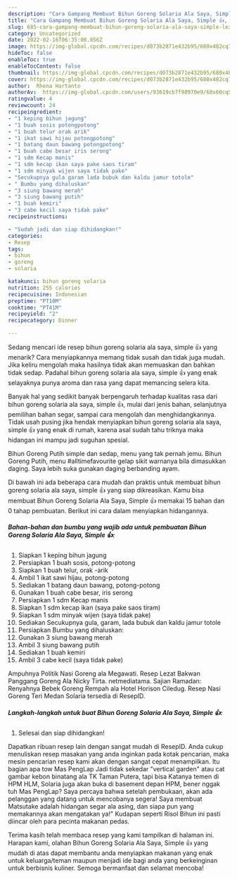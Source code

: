 ```yaml
---
description: "Cara Gampang Membuat Bihun Goreng Solaria Ala Saya, Simple 👍, Lezat Sekali"
title: "Cara Gampang Membuat Bihun Goreng Solaria Ala Saya, Simple 👍, Lezat Sekali"
slug: 685-cara-gampang-membuat-bihun-goreng-solaria-ala-saya-simple-lezat-sekali
category: Uncategorized
date: 2022-02-16T06:35:00.856Z
image: https://img-global.cpcdn.com/recipes/d073b2871e432b95/680x482cq70/bihun-goreng-solaria-ala-saya-simple-foto-resep-utama.jpg
hideToc: false
enableToc: true
enableTocContent: false
thumbnail: https://img-global.cpcdn.com/recipes/d073b2871e432b95/680x482cq70/bihun-goreng-solaria-ala-saya-simple-foto-resep-utama.jpg
cover: https://img-global.cpcdn.com/recipes/d073b2871e432b95/680x482cq70/bihun-goreng-solaria-ala-saya-simple-foto-resep-utama.jpg
author:  Rhena Hartanto
authorAv:  https://img-global.cpcdn.com/users/93619cb7f98970e9/60x60cq50/avatar.jpg
ratingvalue: 4
reviewcount: 24
recipeingredient:
- "1 keping bihun jagung"
- "1 buah sosis potongpotong"
- "1 buah telur orak arik"
- "1 ikat sawi hijau potongpotong"
- "1 batang daun bawang potongpotong"
- "1 buah cabe besar iris serong"
- "1 sdm Kecap manis"
- "1 sdm kecap ikan saya pake saos tiram"
- "1 sdm minyak wijen saya tidak pake"
- "Secukupnya gula garam lada bubuk dan kaldu jamur totole"
- " Bumbu yang dihaluskan"
- "3 siung bawang merah"
- "3 siung bawang putih"
- "1 buah kemiri"
- "3 cabe kecil saya tidak pake"
recipeinstructions:

- "Sudah jadi dan siap dihidangkan!"
categories:
- Resep
tags:
- bihun
- goreng
- solaria

katakunci: bihun goreng solaria 
nutrition: 255 calories
recipecuisine: Indonesian
preptime: "PT10M"
cooktime: "PT41M"
recipeyield: "2"
recipecategory: Dinner

---
```



Sedang mencari ide resep bihun goreng solaria ala saya, simple 👍 yang menarik? Cara menyiapkannya memang tidak susah dan tidak juga mudah. Jika keliru mengolah maka hasilnya tidak akan memuaskan dan bahkan tidak sedap. Padahal bihun goreng solaria ala saya, simple 👍 yang enak selayaknya punya aroma dan rasa yang dapat memancing selera kita.


Banyak hal yang sedikit banyak berpengaruh terhadap kualitas rasa dari bihun goreng solaria ala saya, simple 👍, mulai dari jenis bahan, selanjutnya pemilihan bahan segar, sampai cara mengolah dan menghidangkannya. Tidak usah pusing jika hendak menyiapkan bihun goreng solaria ala saya, simple 👍 yang enak di rumah, karena asal sudah tahu triknya maka hidangan ini mampu jadi suguhan spesial.

Bihun Goreng Putih simple dan sedap, menu yang tak pernah jemu. Bihun Goreng Putih, menu #alltimefavourite gelap sikit warnanya bila dimasukkan daging. Saya lebih suka gunakan daging berbanding ayam.


Di bawah ini ada beberapa cara mudah dan praktis untuk membuat bihun goreng solaria ala saya, simple 👍 yang siap dikreasikan. Kamu bisa membuat Bihun Goreng Solaria Ala Saya, Simple 👍 memakai 15 bahan dan 0 tahap pembuatan. Berikut ini cara dalam menyiapkan hidangannya.

<!--inarticleads1-->

##### Bahan-bahan dan bumbu yang wajib ada untuk pembuatan Bihun Goreng Solaria Ala Saya, Simple 👍:

1. Siapkan 1 keping bihun jagung
1. Persiapkan 1 buah sosis, potong-potong
1. Siapkan 1 buah telur, orak -arik
1. Ambil 1 ikat sawi hijau, potong-potong
1. Sediakan 1 batang daun bawang, potong-potong
1. Gunakan 1 buah cabe besar, iris serong
1. Persiapkan 1 sdm Kecap manis
1. Siapkan 1 sdm kecap ikan (saya pake saos tiram)
1. Siapkan 1 sdm minyak wijen (saya tidak pake)
1. Sediakan Secukupnya gula, garam, lada bubuk dan kaldu jamur totole
1. Persiapkan  Bumbu yang dihaluskan:
1. Gunakan 3 siung bawang merah
1. Ambil 3 siung bawang putih
1. Sediakan 1 buah kemiri
1. Ambil 3 cabe kecil (saya tidak pake)


Ampuhnya Politik Nasi Goreng ala Megawati. Resep Lezat Bakwan Panggang Goreng Ala Nicky Tirta. netmediatama. Sajian Ramadan: Renyahnya Bebek Goreng Rempah ala Hotel Horison Ciledug. Resep Nasi Goreng Teri Medan Solaria tersedia di ResepID. 

<!--inarticleads2-->

##### Langkah-langkah untuk buat Bihun Goreng Solaria Ala Saya, Simple 👍:


1. Selesai dan siap dihidangkan!

Dapatkan ribuan resep lain dengan sangat mudah di ResepID. Anda cukup menuliskan resep masakan yang anda inginkan pada kotak pencarian, maka mesin pencarian resep kami akan dengan sangat cepat menampilkan. Itu bagian apa tow Mas PengLap Jadi tidak sekedar &#34;vertical garden&#34; atau cat gambar kebon binatang ala TK Taman Putera, tapi bisa Katanya temen di HPM HLM, Solaria juga akan buka di basement depan HPM, bener nggak tuh Mas PengLap? Saya percaya bahwa setelah pembukaan, akan ada pelanggan yang datang untuk mencobanya segera! Saya membuat Matsutake adalah hidangan segar ala asing, dan siapa pun yang memakannya akan mengatakan ya!&#34; Kudapan seperti Risol Bihun ini pasti diincar oleh para pecinta makanan pedas. 

Terima kasih telah membaca resep yang kami tampilkan di halaman ini. Harapan kami, olahan Bihun Goreng Solaria Ala Saya, Simple 👍 yang mudah di atas dapat membantu anda menyiapkan makanan yang enak untuk keluarga/teman maupun menjadi ide bagi anda yang berkeinginan untuk berbisnis kuliner. Semoga bermanfaat dan selamat mencoba!
